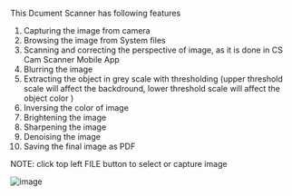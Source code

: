 This Dcument Scanner has following features

1) Capturing the image from camera
2) Browsing the image from System files
3) Scanning and correcting the perspective of image, as it is done in CS Cam Scanner Mobile App
4) Blurring the image
5) Extracting the object in grey scale with thresholding (upper threshold scale will affect the backdround, lower threshold scale will affect the object color )
6) Inversing the color of image
7) Brightening the image
8) Sharpening the image
9) Denoising the image
10) Saving the final image as PDF

NOTE: click top left FILE button to select or capture image



![image](https://github.com/zain370/Document-Scanner/assets/114947914/29950958-6e5b-4dcc-99a5-07144e4485d3)
